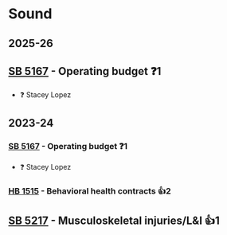 # Sound
## 2025-26

## [SB 5167](/bill/2025-26/sb/5167/) - Operating budget   ❓1
* ❓ Stacey Lopez

## 2023-24

### [SB 5167](/bill/2023-24/sb/5167/) - Operating budget   ❓1
* ❓ Stacey Lopez

### [HB 1515](/bill/2023-24/hb/1515/) - Behavioral health contracts 👍2  

## [SB 5217](/bill/2023-24/sb/5217/) - Musculoskeletal injuries/L&I 👍1  
